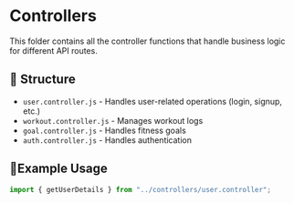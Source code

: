 # Controllers
This folder contains all the controller functions that handle business logic for different API routes.

## 📌 Structure
- `user.controller.js` - Handles user-related operations (login, signup, etc.)
- `workout.controller.js` - Manages workout logs
- `goal.controller.js` - Handles fitness goals
- `auth.controller.js` - Handles authentication

## 📍Example Usage
```javascript
import { getUserDetails } from "../controllers/user.controller";
